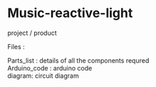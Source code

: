 # Music-reactive-light
project / product

Files :

Parts_list : details of all the components requred 
<br>
Arduino_code : arduino code
<br>
diagram: circuit diagram


